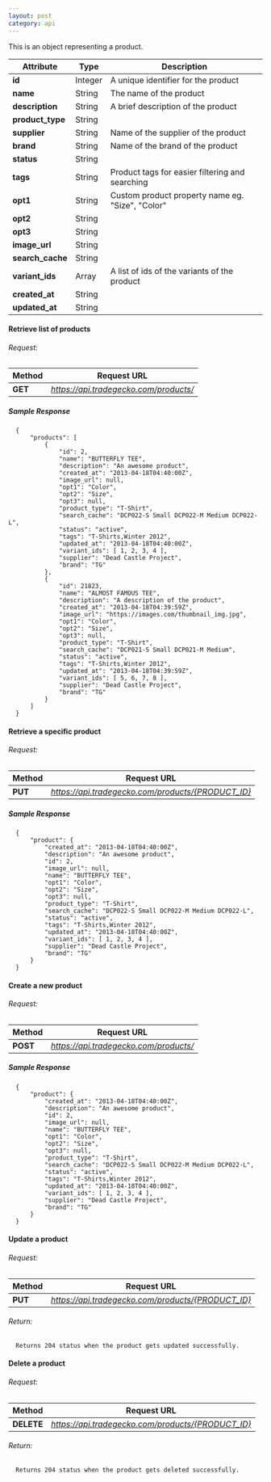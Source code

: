 ```yaml
---
layout: post
category: api
---
```


This is an object representing a product.

Attribute                      | Type          | Description                                         
------------------------------ | ------------- | ------------                                        
**id**                         | Integer       |  A unique identifier for the product               
**name**                       | String        |  The name of the product                            
**description**                | String        |  A brief description of the product                
**product_type**               | String        |                 
**supplier**                   | String        |  Name of the supplier of the product
**brand**                      | String        |  Name of the brand of the product
**status**                     | String        |                   
**tags**                       | String        |  Product tags for easier filtering and searching                                                  
**opt1**                       | String        |  Custom product property name eg. "Size", "Color"    
**opt2**                       | String        |                                                     
**opt3**                       | String        |                                                     
**image_url**                  | String        |                                                     
**search_cache**               | String        |                                                     
**variant_ids**                | Array         |  A list of ids of the variants of the product                                                  
**created_at**                 | String        |                                                     
**updated_at**                 | String        |                                                     

####   Retrieve list of products 

######     Request:
Method     | Request URL   
-----------| ------------- 
**GET**    | *https://api.tradegecko.com/products/*

##### Sample Response

      {
          "products": [
              {
                  "id": 2,
                  "name": "BUTTERFLY TEE",
                  "description": "An awesome product",
                  "created_at": "2013-04-18T04:40:00Z",
                  "image_url": null,
                  "opt1": "Color",
                  "opt2": "Size",
                  "opt3": null,
                  "product_type": "T-Shirt",
                  "search_cache": "DCP022-S Small DCP022-M Medium DCP022-L",
                  "status": "active",
                  "tags": "T-Shirts,Winter 2012",
                  "updated_at": "2013-04-18T04:40:00Z",
                  "variant_ids": [ 1, 2, 3, 4 ],
                  "supplier": "Dead Castle Project",
                  "brand": "TG"
              },
              {
                  "id": 21823,
                  "name": "ALMOST FAMOUS TEE",
                  "description": "A description of the product",
                  "created_at": "2013-04-18T04:39:59Z",
                  "image_url": "https://images.com/thumbnail_img.jpg",
                  "opt1": "Color",
                  "opt2": "Size",
                  "opt3": null,
                  "product_type": "T-Shirt",
                  "search_cache": "DCP021-S Small DCP021-M Medium",
                  "status": "active",
                  "tags": "T-Shirts,Winter 2012",
                  "updated_at": "2013-04-18T04:39:59Z",
                  "variant_ids": [ 5, 6, 7, 8 ],
                  "supplier": "Dead Castle Project",
                  "brand": "TG"
              }
          ]
      }

####   Retrieve a specific product

######     Request:
Method     | Request URL   
-----------| ------------- 
**PUT**    | *https://api.tradegecko.com/products/{PRODUCT_ID}*

##### Sample Response

      {
          "product": {
              "created_at": "2013-04-18T04:40:00Z",
              "description": "An awesome product",
              "id": 2,
              "image_url": null,
              "name": "BUTTERFLY TEE",
              "opt1": "Color",
              "opt2": "Size",
              "opt3": null,
              "product_type": "T-Shirt",
              "search_cache": "DCP022-S Small DCP022-M Medium DCP022-L",
              "status": "active",
              "tags": "T-Shirts,Winter 2012",
              "updated_at": "2013-04-18T04:40:00Z",
              "variant_ids": [ 1, 2, 3, 4 ],
              "supplier": "Dead Castle Project",
              "brand": "TG"
          }
      }


####   Create a new product

######     Request:
Method     | Request URL   
-----------| ------------- 
**POST**   | *https://api.tradegecko.com/products/*

##### Sample Response

      {
          "product": {
              "created_at": "2013-04-18T04:40:00Z",
              "description": "An awesome product",
              "id": 2,
              "image_url": null,
              "name": "BUTTERFLY TEE",
              "opt1": "Color",
              "opt2": "Size",
              "opt3": null,
              "product_type": "T-Shirt",
              "search_cache": "DCP022-S Small DCP022-M Medium DCP022-L",
              "status": "active",
              "tags": "T-Shirts,Winter 2012",
              "updated_at": "2013-04-18T04:40:00Z",
              "variant_ids": [ 1, 2, 3, 4 ],
              "supplier": "Dead Castle Project",
              "brand": "TG"
          }
      }

####   Update a product

######     Request:
Method     | Request URL   
-----------| ------------- 
**PUT**    | *https://api.tradegecko.com/products/{PRODUCT_ID}*

###### Return:
      Returns 204 status when the product gets updated successfully. 

####   Delete a product

######     Request:
Method     | Request URL   
-----------| ------------- 
**DELETE** | *https://api.tradegecko.com/products/{PRODUCT_ID}*

###### Return:
      Returns 204 status when the product gets deleted successfully. 
